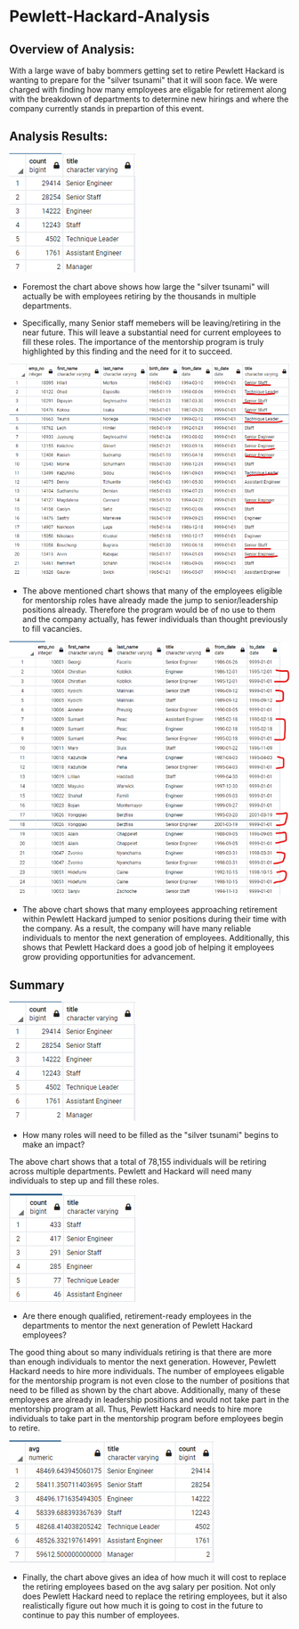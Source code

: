 # Pewlett-Hackard-Analysis
## Overview of Analysis:

With a large wave of baby bommers getting set to retire Pewlett Hackard is wanting to prepare for the "silver tsunami" that it will soon face.
We were charged with finding how many employees are eligable for retirement along with the breakdown of departments to determine new hirings and where 
the company currently stands in prepartion of this event. 

## Analysis Results:

![retiring_titles_ct](https://github.com/Tbrads325/Pewlett-Hackard-Analysis/blob/main/Images/retiring_titles_ct.png)

- Foremost the chart above shows how large the "silver tsunami" will actually be with employees retiring by the thousands in multiple departments.

- Specifically, many Senior staff memebers will be leaving/retiring in the near future. This will leave a substantial need for current employees to fill these roles. The
importance of the mentorship program is truly highlighted by this finding and the need for it to succeed. 

![mentorship_elig](https://github.com/Tbrads325/Pewlett-Hackard-Analysis/blob/main/Images/mentorship_elig.png)

- The above mentioned chart shows that many of the employees eligible for mentorship roles have already made the jump to senior/leadership positions already. Therefore the program
would be of no use to them and the company actually, has fewer individuals than thought previously to fill vacancies. 

![retirement_by_title](https://github.com/Tbrads325/Pewlett-Hackard-Analysis/blob/main/Images/retirement_by_title.png)

- The above chart shows that many employees approaching retirement within Pewlett Hackard jumped to senior positions during their time with the company. As a result, the company will have many
reliable individuals to mentor the next generation of employees. Additionally, this shows that Pewlett Hackard does a good job of helping it employees grow providing opportunities for advancement.


## Summary

![retiring_titles_ct](https://github.com/Tbrads325/Pewlett-Hackard-Analysis/blob/main/Images/retiring_titles_ct.png)

- How many roles will need to be filled as the "silver tsunami" begins to make an impact?

The above chart shows that a total of 78,155 individuals will be retiring across multiple departments. Pewlett and Hackard will need many individuals to step up and fill these roles.

![mentorship_titles](https://github.com/Tbrads325/Pewlett-Hackard-Analysis/blob/main/Images/mentorship_titles.png)

- Are there enough qualified, retirement-ready employees in the departments to mentor the next generation
of Pewlett Hackard employees?

The good thing about so many individuals retiring is that there are more than enough individuals to mentor the next generation. However, Pewlett Hackard needs to hire more individuals. The number of 
employees eligable for the mentorship program is not even close to the number of positions that need to be filled as shown by the chart above. Additionally, many of these employees are already in 
leadership positions and would not take part in the mentorship program at all. Thus, Pewlett Hackard needs to hire more individuals to take part in the mentorship program before employees begin to retire.

![Avg_Pay](https://github.com/Tbrads325/Pewlett-Hackard-Analysis/blob/main/Images/Avg_Pay.png)

- Finally, the chart above gives an idea of how much it will cost to replace the retiring employees based on the avg salary per position. Not only does Pewlett Hackard need to replace the retiring employees, but it also
realistically figure out how much it is going to cost in the future to continue to pay this number of employees. 